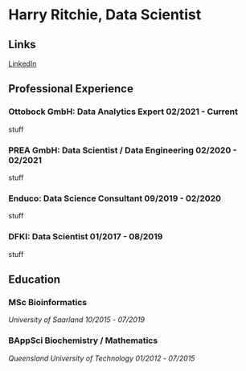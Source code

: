 
# Harry Ritchie, Data Scientist

## Links

[LinkedIn](https://www.linkedin.com/in/fpritchie/)

## Professional Experience
### Ottobock GmbH: Data Analytics Expert 02/2021 - Current 
stuff
### PREA GmbH: Data Scientist / Data Engineering 02/2020 - 02/2021
stuff
### Enduco: Data Science Consultant 09/2019 - 02/2020
stuff 
### DFKI: Data Scientist 01/2017 - 08/2019
stuff

## Education
### MSc Bioinformatics
*University of Saarland* 
_10/2015_ - _07/2019_

### BAppSci Biochemistry / Mathematics 
*Queensland University of Technology*
_01/2012_ - _07/2015_
